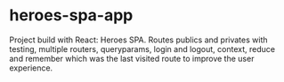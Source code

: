 # heroes-spa-app
Project build with React: Heroes SPA.
Routes publics and privates with testing, multiple routers, queryparams, login and logout, context, reduce and remember which was the last visited route to improve the user experience.

